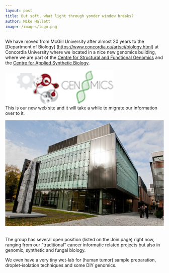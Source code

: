 ```yaml
---
layout: post
title: But soft, what light through yonder window breaks?
author: Mike Hallett
image: /images/logo.png
---
```



We have moved from McGill University after almost 20 years to the
[Department of Biology] (https://www.concordia.ca/artsci/biology.html)
at Concordia University where we located in a nice new genomics building, where we are part of the [Centre for Structural and Functional Genomics](https://www.concordia.ca/research/genomics.html) and the [Centre for Applied Synthetic Biology](https://www.concordia.ca/research/casb.html). 

<img class="pull-left" src="/images/casb.png">
<img class="pull-center" src="/images/csfg.png">

<br>
This is our new web site and it will take a while to migrate our information over to it.

<a href="https://goo.gl/maps/BvTPPcvn4wN2"><img class="pull-center" src="/images/ge-building.jpg"/></a>


<br>
The group has several open position (listed on the Join page) right now, ranging from our "traditional" cancer informatic related projects but also in genomic, synthetic and fungal biology. 

We even have a very tiny wet-lab for (human tumor) sample preparation, droplet-isolation techniques and some DIY genomics.

<br>

